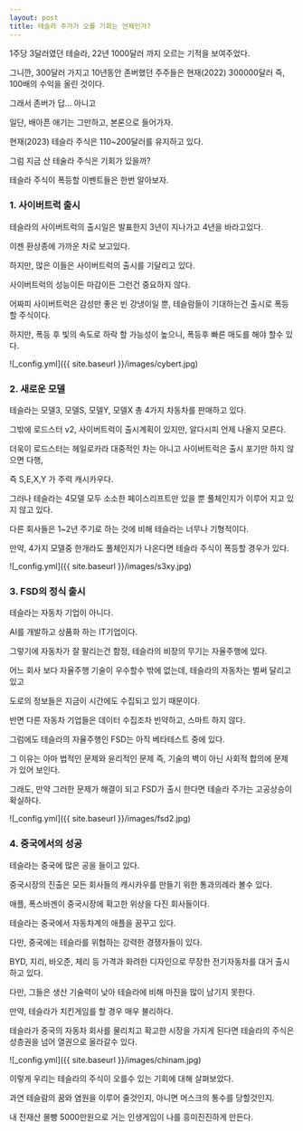 ```yaml
---
layout: post
title: 테슬라 주가가 오를 기회는 언제인가?
---
```


1주당 3달러였던 테슬라, 22년 1000달러 까지 오르는 기적을 보여주었다.

그니깐, 300달러 가지고 10년동안 존버했던 주주들은 현재(2022) 300000달러 즉, 100배의 수익을 올린 것이다.

그래서 존버가 답... 아니고 

일단, 배아픈 애기는 그만하고, 본론으로 들어가자.

현재(2023) 테슬라 주식은 110~200달러를 유지하고 있다. 

그럼 지금 산 테술라 주식은 기회가 있을까?

테슬라 주식이 폭등할 이벤트들은 한번 알아보자. 


<h3>1. 사이버트럭 출시</h3>

테슬라의 사이버트럭의 출시일은 발표한지 3년이 지나가고 4년을 바라고있다.

이젠 환상종에 가까운 차로 보고있다.

하지만, 많은 이들은 사이버트럭의 출시를 기달리고 있다.

사이버트럭의 성능이든 마감이든 그런건 중요하지 않다. 

어짜피 사이버트럭은 감성만 좋은 빈 강냉이일 뿐, 테슬람들이 기대하는건 출시로 폭등할 주식이다.

하지만, 폭등 후 빛의 속도로 하락 할 가능성이 높으니, 폭등후 빠른 매도를 해야 할수 있다.


![_config.yml]({{ site.baseurl }}/images/cybert.jpg)


<h3>2. 새로운 모델</h3>

테슬라는 모델3, 모델S, 모델Y, 모델X 총 4가지 차동차를 판매하고 있다.

그밖에 로드스터 v2, 사이버트럭이 출시계획이 있지만, 알다시피 언제 나올지 모른다.

더욱이 로드스터는 헤일로카라 대중적인 차는 아니고 사이버트럭은 출시 포기만 하지 않으면 다행, 

즉 S,E,X,Y 가  주력 캐시카우다.

그러나 테슬라는 4모델 모두 소소한 페이스리프트만 있을 뿐 풀체인지가 이루어 지고 있지 않고 있다.

다른 회사들은 1~2년 주기로 하는 것에 비해 테슬라는 너무나 기형적이다.

만약, 4가지 모델중 한개라도 풀체인지가 나온다면 테슬라 주식이 폭등할 경우가 있다.  


![_config.yml]({{ site.baseurl }}/images/s3xy.jpg)




<h3>3. FSD의 정식 출시</h3>

테슬라는 자동차 기업이 아니다.

AI를 개발하고 상품화 하는 IT기업이다.

그렇기에 자동차가 잘 팔리는건 함정, 테슬라의 비장의 무기는 자율주행에 있다.

어느 회사 보다 자율주행 기술이 우수할수 밖에 없는데, 테슬라의 자동차는 벌써 달리고 있고

도로의 정보들은 지금이 시간에도 수집되고 있기 때문이다.

반면 다른 자동차 기업들은 데이터 수집조차 빈약하고, 스마트 하지 않다.

그럼에도 테슬라의 자율주행인 FSD는 아직 베타테스트 중에 있다. 

그 이유는 아마 법적인 문제와 윤리적인 문제 즉, 기술의 벽이 아닌 사회적 합의에 문제가 있어 보인다.

그래도, 만약 그러한 문제가 해결이 되고 FSD가 출시 한다면 테슬라 주가는 고공상승이 확실하다.

![_config.yml]({{ site.baseurl }}/images/fsd2.jpg)




<h3>4. 중국에서의 성공</h3>

테슬라는 중국에 많은 공을 들이고 있다.

중국시장의 진출은 모든 회사들의 캐시카우를 만들기 위한 통과의례라 볼수 있다.

애플, 폭스바겐이 중국시장에 확고한 위상을 다진 회사들이다.

테슬라는 중국에서 자동차계의 애플을 꿈꾸고 있다.

다만, 중국에는 테슬라를 위협하는 강력한 경쟁자들이 있다.

BYD, 지리, 바오준, 체리 등 가격과 화려한 디자인으로 무장한 전기자동차를 대거 출시하고 있다.

다만, 그들은 생산 기술력이 낮아 테슬라에 비해 마진을 많이 남기지 못한다. 

만약, 테슬라가 치킨게임를 할 경우 매우 불리하다.

테슬라가 중국의 자동차 회사를 물리치고 확고한 시장을 가지게 된다면 테슬라의 주식은 성층권을 넘어 열권으로 올라갈수 있다. 


![_config.yml]({{ site.baseurl }}/images/chinam.jpg)





이렇게 우리는 테슬라의 주식이 오를수 있는 기회에 대해 살펴보았다.

과연 테슬람의 꿈와 염원을 이루어 줄것인지, 아니면 머스크의 통수를 당할것인지.

내 전재산 몰빵 5000만원으로 거는 인생게임이 나를 흥미진진하게 만든다.
